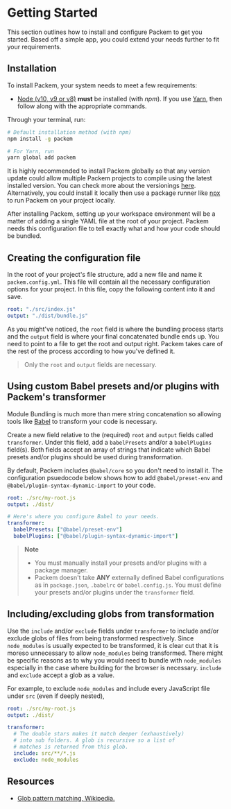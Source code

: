 # Getting Started

This section outlines how to install and configure Packem to get you started. Based off a simple app, you could extend your needs further to fit your requirements.

## Installation

To install Packem, your system needs to meet a few requirements:

- [Node (v10, v9 or v8)](https://nodejs.org/) **must** be installed (with *npm*). If you use [Yarn](https://yarnpkg.com/), then follow along with the appropriate commands.

Through your terminal, run:

```bash
# Default installation method (with npm)
npm install -g packem

# For Yarn, run
yarn global add packem
```

It is highly recommended to install Packem globally so that any version update could allow multiple Packem projects to compile using the latest installed version. You can check more about the versionings [here](https://github.com/packem/packem/blob/master/CHANGELOG.md). Alternatively, you could install it locally then use a package runner like [npx](https://github.com/zkat/npx) to run Packem on your project locally.

After installing Packem, setting up your workspace environment will be a matter of adding a single YAML file at the root of your project. Packem needs this configuration file to tell exactly what and how your code should be bundled.

## Creating the configuration file

In the root of your project's file structure, add a new file and name it `packem.config.yml`. This file will contain all the necessary configuration options for your project. In this file, copy the following content into it and save.

```yaml
root: "./src/index.js"
output: "./dist/bundle.js"
```

As you might've noticed, the `root` field is where the bundling process starts and the `output` field is where your final concatenated bundle ends up. You need to point to a file to get the root and output right. Packem takes care of the rest of the process according to how you've defined it.

> Only the `root` and `output` fields are necessary.

## Using custom Babel presets and/or plugins with Packem's transformer

Module Bundling is much more than mere string concatenation so allowing tools like [Babel](https://babeljs.io/) to transform your code is necessary.

Create a new field relative to the (required) `root` and `output` fields called `transformer`. Under this field, add a `babelPresets` and/or a `babelPlugins` field(s). Both fields accept an array of strings that indicate which Babel presets and/or plugins should be used during transformation.

By default, Packem includes `@babel/core` so you don't need to install it. The configuration psuedocode below shows how to add `@babel/preset-env` and `@babel/plugin-syntax-dynamic-import` to your code.

```yaml
root: ./src/my-root.js
output: ./dist/

# Here's where you configure Babel to your needs.
transformer:
  babelPresets: ["@babel/preset-env"]
  babelPlugins: ["@babel/plugin-syntax-dynamic-import"]
```

> __Note__
> - You must manually install your presets and/or plugins with a package manager.
> - Packem doesn't take __ANY__ externally defined Babel configurations as in `package.json`, `.babelrc` or `babel.config.js`. You must define your presets and/or plugins under the `transformer` field.

## Including/excluding globs from transformation

Use the `include` and/or `exclude` fields under `transformer` to include and/or exclude globs of files from being transformed respectively. Since `node_modules` is usually expected to be transformed, it is clear cut that it is moreso unnecessary to allow `node_modules` being transformed. There might be specific reasons as to why you would need to bundle with `node_modules` especially in the case where building for the browser is necessary. `include` and `exclude` accept a glob as a value.

For example, to exclude `node_modules` and include every JavaScript file under `src` (even if deeply nested),

```yaml
root: ./src/my-root.js
output: ./dist/

transformer:
  # The double stars makes it match deeper (exhaustively)
  # into sub folders. A glob is recursive so a list of
  # matches is returned from this glob.
  include: src/**/*.js
  exclude: node_modules
```

## Resources

- [Glob pattern matching, Wikipedia.](https://en.wikipedia.org/wiki/Glob_(programming))
